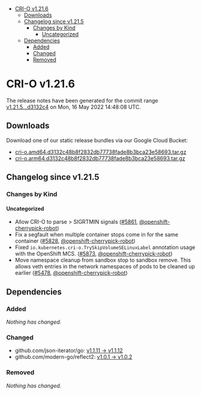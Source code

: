- [CRI-O v1.21.6](#cri-o-v1216)
  - [Downloads](#downloads)
  - [Changelog since v1.21.5](#changelog-since-v1215)
    - [Changes by Kind](#changes-by-kind)
      - [Uncategorized](#uncategorized)
  - [Dependencies](#dependencies)
    - [Added](#added)
    - [Changed](#changed)
    - [Removed](#removed)

# CRI-O v1.21.6

The release notes have been generated for the commit range
[v1.21.5...d3132c4](https://github.com/cri-o/cri-o/compare/v1.21.5...d3132c48b8f2832db77738fade8b3bca23e58693) on Mon, 16 May 2022 14:48:08 UTC.

## Downloads

Download one of our static release bundles via our Google Cloud Bucket:

- [cri-o.amd64.d3132c48b8f2832db77738fade8b3bca23e58693.tar.gz](https://storage.googleapis.com/k8s-conform-cri-o/artifacts/cri-o.amd64.d3132c48b8f2832db77738fade8b3bca23e58693.tar.gz)
- [cri-o.arm64.d3132c48b8f2832db77738fade8b3bca23e58693.tar.gz](https://storage.googleapis.com/k8s-conform-cri-o/artifacts/cri-o.arm64.d3132c48b8f2832db77738fade8b3bca23e58693.tar.gz)

## Changelog since v1.21.5

### Changes by Kind

#### Uncategorized
 - Allow CRI-O to parse > SIGRTMIN signals ([#5861](https://github.com/cri-o/cri-o/pull/5861), [@openshift-cherrypick-robot](https://github.com/openshift-cherrypick-robot))
 - Fix a segfault when multiple container stops come in for the same container ([#5828](https://github.com/cri-o/cri-o/pull/5828), [@openshift-cherrypick-robot](https://github.com/openshift-cherrypick-robot))
 - Fixed `io.kubernetes.cri-o.TrySkipVolumeSELinuxLabel` annotation usage with the OpenShift MCS. ([#5873](https://github.com/cri-o/cri-o/pull/5873), [@openshift-cherrypick-robot](https://github.com/openshift-cherrypick-robot))
 - Move namespace cleanup from sandbox stop to sandbox remove. This allows veth entries in the network namespaces of pods to be cleaned up earlier ([#5478](https://github.com/cri-o/cri-o/pull/5478), [@openshift-cherrypick-robot](https://github.com/openshift-cherrypick-robot))

## Dependencies

### Added
_Nothing has changed._

### Changed
- github.com/json-iterator/go: [v1.1.11 → v1.1.12](https://github.com/json-iterator/go/compare/v1.1.11...v1.1.12)
- github.com/modern-go/reflect2: [v1.0.1 → v1.0.2](https://github.com/modern-go/reflect2/compare/v1.0.1...v1.0.2)

### Removed
_Nothing has changed._
